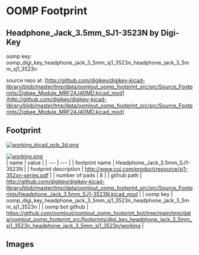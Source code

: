# OOMP Footprint  
## Headphone_Jack_3.5mm_SJ1-3523N  by Digi-Key  
  
oomp key: oomp_digi_key_headphone_jack_3_5mm_sj1_3523n_headphone_jack_3_5mm_sj1_3523n  
  
source repo at: [http://github.com/digikey/digikey-kicad-library/blob/master/tmp/data/oomlout_oomp_footprint_src/src/Source_Footprints/Zigbee_Module_MRF24J40MD.kicad_mod](http://github.com/digikey/digikey-kicad-library/blob/master/tmp/data/oomlout_oomp_footprint_src/src/Source_Footprints/Zigbee_Module_MRF24J40MD.kicad_mod)  
## Footprint  
  
[![working_kicad_pcb_3d.png](working_kicad_pcb_3d_600.png)](working_kicad_pcb_3d.png)  
  
[![working.png](working_600.png)](working.png)  
| name | value | 
| --- | --- | 
| footprint name | Headphone_Jack_3.5mm_SJ1-3523N | 
| footprint description | http://www.cui.com/product/resource/sj1-352xn-series.pdf | 
| number of pads | 8 | 
| github path | http://github.com/digikey/digikey-kicad-library/blob/master/tmp/data/oomlout_oomp_footprint_src/src/Source_Footprints/Headphone_Jack_3.5mm_SJ1-3523N.kicad_mod | 
| oomp key | oomp_digi_key_headphone_jack_3_5mm_sj1_3523n_headphone_jack_3_5mm_sj1_3523n | 
| oomp bot github | https://github.com/oomlout/oomlout_oomp_footprint_bot/tree/main/tmp/data/oomlout_oomp_footprint_src/footprints/digi_key_headphone_jack_3_5mm_sj1_3523n_headphone_jack_3_5mm_sj1_3523n/working | 
## Images  
